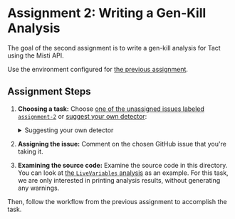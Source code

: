 # Assignment 2: Writing a Gen-Kill Analysis

The goal of the second assignment is to write a gen-kill analysis for Tact using the Misti API.

Use the environment configured for [the previous assignment](../1-ast-detectors/README.md).

## Assignment Steps

1. **Choosing a task:** Choose [one of the unassigned issues labeled `assignment-2`](https://github.com/Static-Homeworks-CUB/fall2024/issues?q=is%3Aissue+is%3Aopen+no%3Aassignee) or [suggest your own detector](https://github.com/Static-Homeworks-CUB/fall2024/issues/new):

   <details>
   <summary>Suggesting your own detector</summary>

   You can find other examples of gen-kill analyses in textbooks, papers, and other compiler/analyzer implementations. Just ensure it is suitable for Tact.

   Textbooks to look at:
   - The Dragon Book (especially ch. 9)
   - [Static Program Analysis](https://cs.au.dk/~amoeller/spa/spa.pdf) by Anders Møller and Michael I. Schwartzbach (2024) – some of the algorithms suggested in ch. 5 can be implemented using the gen-kill approach
   - Khedker – Dataflow Analysis, ch. 3

   </details>

2. **Assigning the issue:** Comment on the chosen GitHub issue that you're taking it.
3. **Examining the source code:** Examine the source code in this directory. You can look at [the `LiveVariables` analysis](./liveVariables) as an example. For this task, we are only interested in printing analysis results, without generating any warnings.

Then, follow the workflow from the previous assignment to accomplish the task.
